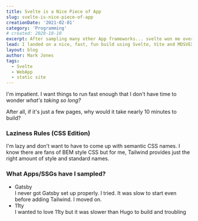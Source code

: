 ```yaml
---
title: Svelte is a Nice Piece of App
slug: svelte-is-nice-piece-of-app
creationDate: '2021-02-01'
category: 'Programming'
# created: 2020-10-10
excerpt: After sampling many other App frameworks... svelte won me over!
lead: I landed on a nice, fast, fun build using Svelte, Vite and MDSVEX styled by WindiCSS
layout: blog
author: Mark Jones
tags:
  - Svelte
  - WebApp
  - static site
---
```


I'm impatient. I want things to run fast enough that I don't have time to wonder *what's taking so long?*

After all, if it's just a few pages, why would it take nearly 10 minutes to build? 

### Laziness Rules (CSS Edition)

I'm lazy and don't want to have to come up with semantic CSS names. I know there are fans of BEM style CSS but for me, Tailwind provides just the right amount of style and standard names.

### What Apps/SSGs have I sampled?

- Gatsby<br>
  I never got Gatsby set up properly. I tried. It was slow to start even before adding Tailwind. I moved on.
- 11ty<br>
  I wanted to love 11ty but it was slower than Hugo to build and troubling

